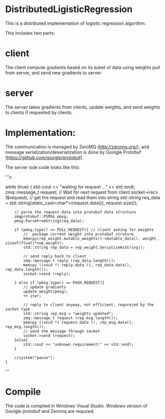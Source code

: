 # DistributedLigisticRegression
This is a distributed implementation of logistic regression algorithm.

This includes two parts: 

# client

The client compute gradients based on its subet of data using weights pull from server, and send new gradients to server

# server

The server takes gradients from clients, update weights, and send weights to clients if requested by clients.

# Implementation:

The communication is managed by ZeroMQ (http://zeromq.org/), and message serialization/deserialization is done by 
Goolgle Protobuf (https://github.com/google/protobuf).

The server side code looks like this:

'''c

while (true) {
		std::cout << "waiting for request ..." << std::endl;
        zmq::message_t request;
        //  Wait for next request from client
        socket->recv (&request);
		// get the request and read them into string
		std::string req_data = std::string(static_cast<char*>(request.data()), request.size());

		// parse the request data into protobuf data structure
		zmqprotobuf::PSMSG pmsg;
		pmsg.ParseFromString(req_data);
		
		if (pmsg.type() == PULL_REQUEST){ // client asking for weights
			//  package current weight into protobuf struture 
			memcpy(rep_weight.mutable_weights()->mutable_data(), weight, sizeof(float)*num_weight);
			std::string rep_data = rep_weight.SerializeAsString();

			// send reply back to client
			zmq::message_t reply (rep_data.length());
			memcpy ((void *) reply.data (), rep_data.data(), rep_data.length());
			socket->send (reply);

		} else if (pmsg.type() == PUSH_REQUEST){
			// update gradients
			update_weight(pmsg);
			++ iter;

			// reply to client anyway, not efficient, requreied by the socket type
			std::string rep_msg = "weights updated"; 
			zmq::message_t request (rep_msg.length());
			memcpy ((void *) request.data (), rep_msg.data(), rep_msg.length());
			// send the message through socket
			socket->send (request);
		}else{
			std::cout << "unknown requirement!" << std::endl;
		}

		//system("pause");
    }
'''

# Compile

The code is compiled in Windows Visual Studio. Windows version of Goolgle protobuf and Zeromq are required. 
